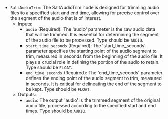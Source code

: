 - `SaltAudioTrim`: The SaltAudioTrim node is designed for trimming audio files to a specified start and end time, allowing for precise control over the segment of the audio that is of interest.
    - Inputs:
        - `audio` (Required): The 'audio' parameter is the raw audio data that will be trimmed. It is essential for determining the segment of the audio file to be processed. Type should be `AUDIO`.
        - `start_time_seconds` (Required): The 'start_time_seconds' parameter specifies the starting point of the audio segment to trim, measured in seconds from the beginning of the audio file. It plays a crucial role in defining the portion of the audio to retain. Type should be `FLOAT`.
        - `end_time_seconds` (Required): The 'end_time_seconds' parameter defines the ending point of the audio segment to trim, measured in seconds. It is critical for delineating the end of the segment to be kept. Type should be `FLOAT`.
    - Outputs:
        - `audio`: The output 'audio' is the trimmed segment of the original audio file, processed according to the specified start and end times. Type should be `AUDIO`.

